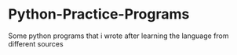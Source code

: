 # Python-Practice-Programs
Some python programs that i wrote after learning the language from different sources
